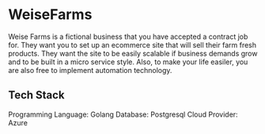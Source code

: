 # WeiseFarms
Weise Farms is a fictional business that you have accepted a contract job for. They want you to set up an ecommerce site that will sell their farm fresh products. They want the site to be easily scalable if business demands grow and to be built in a micro service style. Also, to make your life easiler, you are also free to implement automation technology.  

## Tech Stack
Programming Language: Golang
Database: Postgresql
Cloud Provider: Azure


